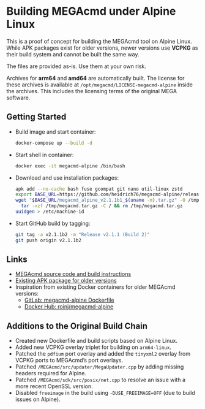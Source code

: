 # Building MEGAcmd under Alpine Linux

This is a proof of concept for building the MEGAcmd tool on Alpine Linux.
While APK packages exist for older versions, newer versions use **VCPKG** as their build system and cannot be built the same way.

The files are provided as-is. Use them at your own risk.

Archives for **arm64** and **amd64** are automatically built.
The license for these archives is available at `/opt/megacmd/LICENSE-megacmd-alpine` inside the archives.
This includes the licensing terms of the original MEGA software.



## Getting Started

* Build image and start container:
  ```bash
  docker-compose up --build -d
  ```
* Start shell in container:
  ```bash
  docker exec -it megacmd-alpine /bin/bash
  ```
* Download and use installation packages:
  ```bash
  apk add --no-cache bash fuse gcompat git nano util-linux zstd
  export BASE_URL=https://github.com/heidrich76/megacmd-alpine/releases/download/v2.1.1b2
  wget "$BASE_URL/megacmd_alpine_v2.1.1b1_$(uname -m).tar.gz" -O /tmp/megacmd.tar.gz && \
    tar -xzf /tmp/megacmd.tar.gz -C / && rm /tmp/megacmd.tar.gz
  uuidgen > /etc/machine-id
  ```
* Start GitHub build by tagging:
  ```bash
  git tag -a v2.1.1b2 -m "Release v2.1.1 (Build 2)"
  git push origin v2.1.1b2
  ```



## Links

* [MEGAcmd source code and build instructions](https://github.com/meganz/MEGAcmd)
* [Existing APK package for older versions](https://pkgs.alpinelinux.org/package/v3.21/community/armhf/megacmd)
* Inspiration from existing Docker containers for older MEGAcmd versions:
  * [GitLab: megacmd-alpine Dockerfile](https://gitlab.com/danielquinn/megacmd-alpine/-/blob/master/Dockerfile?ref_type=heads)
  * [Docker Hub: roinj/megacmd-alpine](https://hub.docker.com/r/roinj/megacmd-alpine)



## Additions to the Original Build Chain

* Created new Dockerfile and build scripts based on Alpine Linux.
* Added new VCPKG overlay triplet for building on `arm64-linux`.
* Patched the `pdfium` port overlay and added the `tinyxml2` overlay from VCPKG ports to MEGAcmd’s port overlays.
* Patched `/MEGAcmd/src/updater/MegaUpdater.cpp` by adding missing headers required for Alpine.
* Patched `/MEGAcmd/sdk/src/posix/net.cpp` to resolve an issue with a more recent OpenSSL version.
* Disabled `freeimage` in the build using `-DUSE_FREEIMAGE=OFF` (due to build issues on Alpine).
